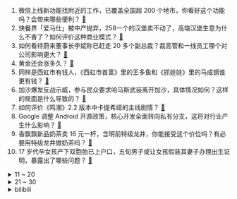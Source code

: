 1. 微信上线新功能找附近的工作，已覆盖全国超 200 个地市，你看好这个功能吗？会带来哪些便利？ [:link:](https://www.zhihu.com/question/1888613271411582615)
2. 快餐界「爱马仕」被中产抛弃，258一个的汉堡卖不动了，高端汉堡生意为什么不香了？如何评价这种商业模式？ [:link:](https://www.zhihu.com/question/1888321817753646503)
3. 如何看待蔚来董事长李斌称已赶走 20 多个副总裁？裁高管和一线员工哪个对公司影响更大？ [:link:](https://www.zhihu.com/question/15703655592)
4. 黄金还会涨多久？ [:link:](https://www.zhihu.com/question/15339566033)
5. 同样是西虹市有钱人，《西虹市首富》里的王多鱼和《抓娃娃》里的马成钢谁更有钱？ [:link:](https://www.zhihu.com/question/661609913)
6. 加沙爆发反战示威，参与民众要求哈马斯武装离开加沙，具体情况如何？这样的局面是什么导致的？ [:link:](https://www.zhihu.com/question/1888628372260774392)
7. 如何评价《鸣潮》2.2 版本中卡提希娅的主线剧情？ [:link:](https://www.zhihu.com/question/1888553119216035519)
8. Google 调整 Android 开源政策，核心开发全面转向私有分支，这将对行业产生什么影响？ [:link:](https://www.zhihu.com/question/1888573522948891336)
9. 香飘飘新品奶茶卖 16 元一杯，含明前特级龙井，你能接受这个价位吗？有必要用特级龙井做奶茶吗？ [:link:](https://www.zhihu.com/question/1888580413204685344)
10. 17 岁代孕女孩产下双胞胎已上户口，五旬男子或让女孩假装其妻子办理出生证明，暴露出了哪些问题？ [:link:](https://www.zhihu.com/question/1888504919339792145)
<details>
<summary>11 ~ 20</summary>

11. 韩国东南部大型山火已造成 26 人死亡，目前灭火进展如何？有哪些难点？ [:link:](https://www.zhihu.com/question/15739608236)
12. 《乘风 2025》李晟以断层票数登顶第一，反超王珞丹、叶童等热门选手，如何评价她的表现？ [:link:](https://www.zhihu.com/question/15727122034)
13. 如果编撰中国网文史，哪些人和事是必须提及的？ [:link:](https://www.zhihu.com/question/15595836704)
14. 男子 200 多万买二手房遇「20 年租约」，该找谁追责？租约比买卖合同更有效吗？如何查房屋出租情况？ [:link:](https://www.zhihu.com/question/15645883096)
15. 卫健委新规强制要求预包装食品标注饱和脂肪（酸）和糖，并提示儿童青少年避免摄入过量盐油糖，具有哪些意义？ [:link:](https://www.zhihu.com/question/1888520368077127816)
16. 苹果宣布向浙大捐赠 3000 万元人民币，支持编程教育，怎样解读苹果这一动作？为什么选择浙大？ [:link:](https://www.zhihu.com/question/15747764785)
17. 很多成年人接触健身之后才发现「腹式呼吸」很重要，但学校体育课为什么不从一开始就教孩子练腹式呼吸呢？ [:link:](https://www.zhihu.com/question/15582295443)
18. 你的春天是什么温度，可以用照片来表达吗？ [:link:](https://www.zhihu.com/question/15062142537)
19. 在游戏中，自己伤害增加25%和敌人受到伤害增加25%，哪个好？ [:link:](https://www.zhihu.com/question/1887084947031949693)
20. 3月27日的任天堂直面会上有哪些值得期待的游戏？ [:link:](https://www.zhihu.com/question/1888573596114338420)
</details>
<details>
<summary>21 ~ 30</summary>

21. 人类明明是顶级杂食动物，胃酸接近食腐动物，为什么连生肉都不敢吃？ [:link:](https://www.zhihu.com/question/14159370972)
22. 如何看待TES在LPL春季赛第二赛段首日3-0全胜战绩？ [:link:](https://www.zhihu.com/question/15734582275)
23. 美国政府将 50 余家中国科技公司列入「实体清单」，会带来哪些影响？ [:link:](https://www.zhihu.com/question/15738564300)
24. 在你们那里，街里街坊的有什么独属于春日的「社交野味」？ [:link:](https://www.zhihu.com/question/14603326394)
25. 如何评价《一人之下》第710（752）话情报？ [:link:](https://www.zhihu.com/question/1888243815720133870)
26. 怎样评价徐阶？ [:link:](https://www.zhihu.com/question/32297808)
27. 哪个瞬间，你感觉被孩子一句话就治愈了？ [:link:](https://www.zhihu.com/question/12920490784)
28. 宋江只不过是小县城的小吏，为什么那么多人认识他并崇拜他？ [:link:](https://www.zhihu.com/question/19621371)
29. 如何评价日剧《孤独的美食家》? [:link:](https://www.zhihu.com/question/23384334)
30. 这几年有哪些装修流行趋势值得关注？哪种装修风格更耐看不容易过时？ [:link:](https://www.zhihu.com/question/1888280719605859344)
</details><details>
<summary>bilibili</summary>

</details>